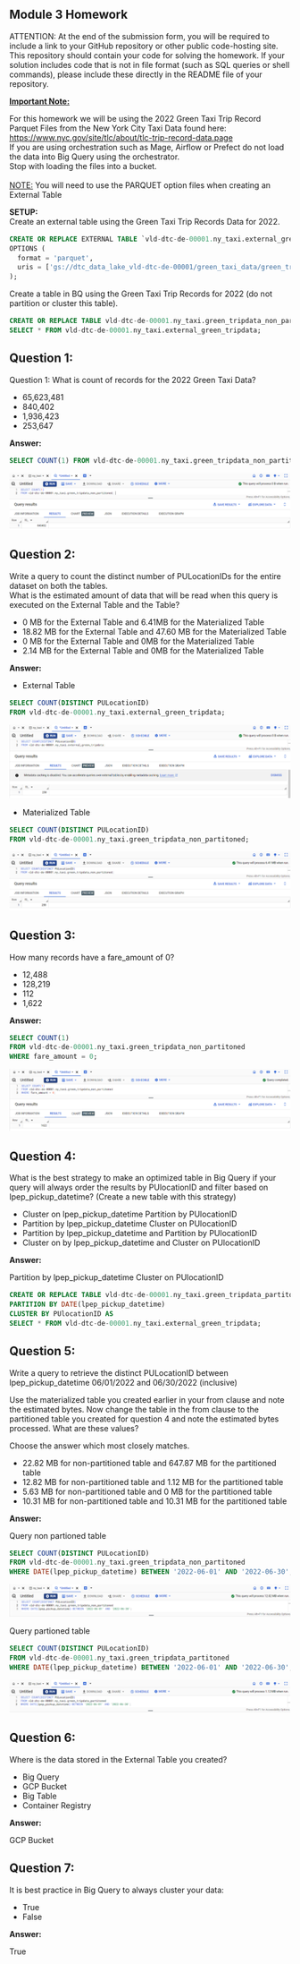 ## Module 3 Homework

ATTENTION: At the end of the submission form, you will be required to include a link to your GitHub repository or other public code-hosting site. This repository should contain your code for solving the homework. If your solution includes code that is not in file format (such as SQL queries or shell commands), please include these directly in the README file of your repository.

<b><u>Important Note:</b></u> <p> For this homework we will be using the 2022 Green Taxi Trip Record Parquet Files from the New York
City Taxi Data found here: </br> https://www.nyc.gov/site/tlc/about/tlc-trip-record-data.page </br>
If you are using orchestration such as Mage, Airflow or Prefect do not load the data into Big Query using the orchestrator.</br> 
Stop with loading the files into a bucket. </br></br>
<u>NOTE:</u> You will need to use the PARQUET option files when creating an External Table</br>

<b>SETUP:</b></br>
Create an external table using the Green Taxi Trip Records Data for 2022. </br>

```sql
CREATE OR REPLACE EXTERNAL TABLE `vld-dtc-de-00001.ny_taxi.external_green_tripdata`
OPTIONS (
  format = 'parquet',
  uris = ['gs://dtc_data_lake_vld-dtc-de-00001/green_taxi_data/green_tripdata_2022-*.parquet']
);
```

Create a table in BQ using the Green Taxi Trip Records for 2022 (do not partition or cluster this table). </br>

```sql
CREATE OR REPLACE TABLE vld-dtc-de-00001.ny_taxi.green_tripdata_non_partitoned AS
SELECT * FROM vld-dtc-de-00001.ny_taxi.external_green_tripdata;
```

</p>

## Question 1:
Question 1: What is count of records for the 2022 Green Taxi Data?
- 65,623,481
- 840,402
- 1,936,423
- 253,647

**Answer:**

```sql
SELECT COUNT(1) FROM vld-dtc-de-00001.ny_taxi.green_tripdata_non_partitoned; 
```

![Question 1](images/question_1.png)

## Question 2:
Write a query to count the distinct number of PULocationIDs for the entire dataset on both the tables.</br> 
What is the estimated amount of data that will be read when this query is executed on the External Table and the Table?

- 0 MB for the External Table and 6.41MB for the Materialized Table
- 18.82 MB for the External Table and 47.60 MB for the Materialized Table
- 0 MB for the External Table and 0MB for the Materialized Table
- 2.14 MB for the External Table and 0MB for the Materialized Table

**Answer:**

- External Table

```sql
SELECT COUNT(DISTINCT PULocationID) 
FROM vld-dtc-de-00001.ny_taxi.external_green_tripdata; 
```

![Question 2a](images/question_2a.png)

- Materialized Table

```sql
SELECT COUNT(DISTINCT PULocationID) 
FROM vld-dtc-de-00001.ny_taxi.green_tripdata_non_partitoned; 
```

![Question 2b](images/question_2b.png)

## Question 3:
How many records have a fare_amount of 0?
- 12,488
- 128,219
- 112
- 1,622

**Answer:**

```sql
SELECT COUNT(1) 
FROM vld-dtc-de-00001.ny_taxi.green_tripdata_non_partitoned
WHERE fare_amount = 0; 
```

![Question 3](images/question_3.png)

## Question 4:
What is the best strategy to make an optimized table in Big Query if your query will always order the results by PUlocationID and filter based on lpep_pickup_datetime? (Create a new table with this strategy)
- Cluster on lpep_pickup_datetime Partition by PUlocationID
- Partition by lpep_pickup_datetime  Cluster on PUlocationID
- Partition by lpep_pickup_datetime and Partition by PUlocationID
- Cluster on by lpep_pickup_datetime and Cluster on PUlocationID

**Answer:**

Partition by lpep_pickup_datetime  Cluster on PUlocationID

```sql
CREATE OR REPLACE TABLE vld-dtc-de-00001.ny_taxi.green_tripdata_partitoned_clustered
PARTITION BY DATE(lpep_pickup_datetime)
CLUSTER BY PUlocationID AS
SELECT * FROM vld-dtc-de-00001.ny_taxi.external_green_tripdata;
```

## Question 5:
Write a query to retrieve the distinct PULocationID between lpep_pickup_datetime
06/01/2022 and 06/30/2022 (inclusive)</br>

Use the materialized table you created earlier in your from clause and note the estimated bytes. Now change the table in the from clause to the partitioned table you created for question 4 and note the estimated bytes processed. What are these values? </br>

Choose the answer which most closely matches.</br> 

- 22.82 MB for non-partitioned table and 647.87 MB for the partitioned table
- 12.82 MB for non-partitioned table and 1.12 MB for the partitioned table
- 5.63 MB for non-partitioned table and 0 MB for the partitioned table
- 10.31 MB for non-partitioned table and 10.31 MB for the partitioned table

**Answer:**

Query non partioned table
```sql
SELECT COUNT(DISTINCT PULocationID) 
FROM vld-dtc-de-00001.ny_taxi.green_tripdata_non_partitoned
WHERE DATE(lpep_pickup_datetime) BETWEEN '2022-06-01' AND '2022-06-30';
```
![Question 5a](images/question_5a.png)

Query partioned table
```sql
SELECT COUNT(DISTINCT PULocationID) 
FROM vld-dtc-de-00001.ny_taxi.green_tripdata_partitoned
WHERE DATE(lpep_pickup_datetime) BETWEEN '2022-06-01' AND '2022-06-30';
```

![Question 5b](images/question_5b.png)

## Question 6: 
Where is the data stored in the External Table you created?

- Big Query
- GCP Bucket
- Big Table
- Container Registry

**Answer:**

GCP Bucket

## Question 7:
It is best practice in Big Query to always cluster your data:
- True
- False

**Answer:**

True